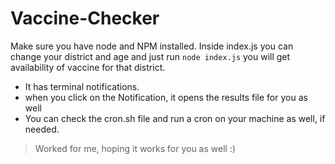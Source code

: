 # Vaccine-Checker

Make sure you have node and NPM installed. Inside index.js you can change your district and age
and just run ```node index.js``` you will get availability of vaccine for that district.

+ It has terminal notifications. 
+ when you click on the Notification, it opens the results file for you as well
+ You can check the cron.sh file and run a cron on your machine as well, if needed.

> Worked for me, hoping it works for you as well :)